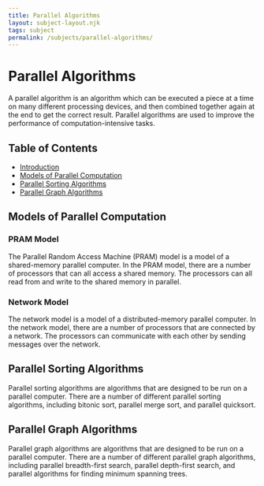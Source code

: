 ```yaml
---
title: Parallel Algorithms
layout: subject-layout.njk
tags: subject
permalink: /subjects/parallel-algorithms/
---
```


# Parallel Algorithms

A parallel algorithm is an algorithm which can be executed a piece at a time on many different processing devices, and then combined together again at the end to get the correct result. Parallel algorithms are used to improve the performance of computation-intensive tasks.

## Table of Contents

*   [Introduction](#parallel-algorithms)
*   [Models of Parallel Computation](#models-of-parallel-computation)
*   [Parallel Sorting Algorithms](#parallel-sorting-algorithms)
*   [Parallel Graph Algorithms](#parallel-graph-algorithms)

## Models of Parallel Computation

### PRAM Model

The Parallel Random Access Machine (PRAM) model is a model of a shared-memory parallel computer. In the PRAM model, there are a number of processors that can all access a shared memory. The processors can all read from and write to the shared memory in parallel.

### Network Model

The network model is a model of a distributed-memory parallel computer. In the network model, there are a number of processors that are connected by a network. The processors can communicate with each other by sending messages over the network.

## Parallel Sorting Algorithms

Parallel sorting algorithms are algorithms that are designed to be run on a parallel computer. There are a number of different parallel sorting algorithms, including bitonic sort, parallel merge sort, and parallel quicksort.

## Parallel Graph Algorithms

Parallel graph algorithms are algorithms that are designed to be run on a parallel computer. There are a number of different parallel graph algorithms, including parallel breadth-first search, parallel depth-first search, and parallel algorithms for finding minimum spanning trees.